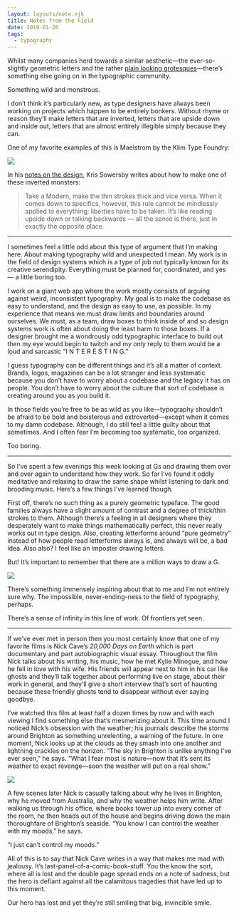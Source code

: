 ```yaml
---
layout: layouts/note.njk
title: Notes from the Field
date: 2019-01-26
tags:
  - typography
---
```


Whilst many companies herd towards a similar aesthetic—the ever-so-slightly geometric letters and the rather [plain looking grotesques](https://ohnotype.co/blog/everybody-fall-in-line)—there’s something else going on in the typographic community.

Something wild and monstrous.

I don’t think it’s particularly new, as type designers have always been working on projects which happen to be entirely bonkers. Without rhyme or reason they’ll make letters that are inverted, letters that are upside down and inside out, letters that are almost entirely illegible simply because they can.

One of my favorite examples of this is Maelstrom by the Klim Type Foundry:

![](https://buttondown.s3.us-west-2.amazonaws.com/images/9b6983d7-6fd7-4436-a48b-9c7b391b2ddc.png)

In his [notes on the design](https://klim.co.nz/blog/maelstrom-design-information/), Kris Sowersby writes about how to make one of these inverted monsters:

> Take a Modern, make the thin strokes thick and vice versa. When it comes down to specifics, however, this rule cannot be mindlessly applied to everything; liberties have to be taken. It’s like reading upside down or talking backwards — all the sense is there, just in exactly the opposite place.

---

I sometimes feel a little odd about this type of argument that I’m making here. About making typography wild and unexpected I mean. My work is in the field of design systems which is a type of job not typically known for its creative serendipity. Everything must be planned for, coordinated, and yes — a little boring too.

I work on a giant web app where the work mostly consists of arguing against weird, inconsistent typography. My goal is to make the codebase as easy to understand, and the design as easy to use, as possible. In my experience that means we must draw limits and boundaries around ourselves. We must, as a team, draw boxes to think inside of and so design systems work is often about doing the least harm to those boxes. If a designer brought me a wondrously odd typographic interface to build out then my eye would begin to twitch and my only reply to them would be a loud and sarcastic “I N T E R E S T I N G.”

I guess typography can be different things and it’s all a matter of context. Brands, logos, magazines can be a lot stranger and less systematic because you don’t have to worry about a codebase and the legacy it has on people. You don’t have to worry about the culture that sort of codebase is creating around you as you build it.

In those fields you’re free to be as wild as you like—typography shouldn’t be afraid to be bold and boisterous and extroverted—except when it comes to my damn codebase. Although, I do still feel a little guilty about that sometimes. And I often fear I’m becoming too systematic, too organized.

Too boring.

---

So I’ve spent a few evenings this week looking at Gs and drawing them over and over again to understand how they work. So far I’ve found it oddly meditative and relaxing to draw the same shape whilst listening to dark and brooding music. Here’s a few things I’ve learned though.

First off, there’s no such thing as a purely geometric typeface. The good families always have a slight amount of contrast and a degree of thick/thin strokes to them. Although there’s a feeling in all designers where they desperately want to make things mathematically perfect, this never really works out in type design. Also, creating letterforms around “pure geometry” instead of how people read letterforms always is, and always will be, a bad idea. Also also? I feel like an imposter drawing letters.

But! It’s important to remember that there are a million ways to draw a G.

![](https://buttondown.s3.us-west-2.amazonaws.com/images/999ca6d5-4b96-4c4d-ae7b-bead40782366.png)

There’s something immensely inspiring about that to me and I’m not entirely sure why. The impossible, never-ending-ness to the field of typography, perhaps.

There’s a sense of infinity in this line of work. Of frontiers yet seen.

---

If we’ve ever met in person then you most certainly know that one of my favorite films is Nick Cave’s _20,000 Days on Earth_ which is part documentary and part autobiographic visual essay. Throughout the film Nick talks about his writing, his music, how he met Kylie Minogue, and how he fell in love with his wife. His friends will appear next to him in his car like ghosts and they’ll talk together about performing live on stage, about their work in general, and they’ll give a short interview that’s sort of haunting because these friendly ghosts tend to disappear without ever saying goodbye.

I’ve watched this film at least half a dozen times by now and with each viewing I find something else that’s mesmerizing about it. This time around I noticed Nick’s obsession with the weather; his journals describe the storms around Brighton as something unrelenting, a warning of the future. In one moment, Nick looks up at the clouds as they smash into one another and lightning crackles on the horizon. “The sky in Brighton is unlike anything I’ve ever seen,” he says. “What I fear most is nature—now that it’s sent its weather to exact revenge—soon the weather will put on a real show.”

![](https://buttondown.s3.us-west-2.amazonaws.com/images/c450ff19-8c83-4b6c-ba44-f228f5adcf46.jpg)

A few scenes later Nick is casually talking about why he lives in Brighton, why he moved from Australia, and why the weather helps him write. After walking us through his office, where books tower up into every corner of the room, he then heads out of the house and begins driving down the main thoroughfare of Brighton’s seaside. “You know I can control the weather with my moods,” he says.

“I just can’t control my moods.”

All of this is to say that Nick Cave writes in a way that makes me mad with jealousy. It’s last-panel-of-a-comic-book-stuff. You the know the sort, where all is lost and the double page spread ends on a note of sadness, but the hero is defiant against all the calamitous tragedies that have led up to this moment.

Our hero has lost and yet they’re still smiling that big, invincible smile.
